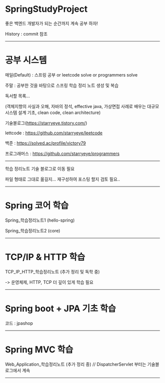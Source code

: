 # SpringStudyProject

좋은 백엔드 개발자가 되는 순간까지 계속 공부 하자!

History : commit 참조

---

# 공부 시스템

매일(Default) : 스프링 공부 or leetcode solve or programmers solve

주말 : 공부한 것을 바탕으로 스프링 학습 정리 노트 생성 및 복습 

독서할 목록...

(객체지향의 사실과 오해, 자바의 정석, effective java, 가상면접 사례로 배우는 대규모 시스템 설계 기초, clean code, clean architecture)

기술블로그(https://starryeye.tistory.com/)

lettcode : https://github.com/starryeye/leetcode

백준 : https://solved.ac/profile/victory79

프로그래머스 : https://github.com/starryeye/programmers

---

학습 정리노트 기술 블로그로 이동 필요

파일 형태로 그대로 옮길지... 재구성하여 포스팅 할지 검토 필요..

---

# Spring 코어 학습

Spring_학습정리노트1 (hello-spring)

Spring_학습정리노트2 (core)

---

# TCP/IP & HTTP 학습 

TCP_IP_HTTP_학습정리노트 (추가 정리 및 독학 중)

-> 운영체제, HTTP, TCP 더 깊이 있게 학습 필요

---

# Spring boot + JPA 기초 학습

코드 : jpashop

---

# Spring MVC 학습 

Web_Application_학습정리노트 (추가 정리 중) // DispatcherServlet 부터는 기술블로그에서 계속

---
